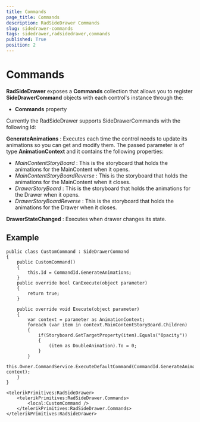 ```yaml
---
title: Commands
page_title: Commands
description: RadSideDrawer Commands
slug: sidedrawer-commands
tags: sidedrawer,radsidedrawer,commands
published: True
position: 2
---
```


# Commands

**RadSideDrawer** exposes a **Commands** collection that allows you to register **SideDrawerCommand** objects with each control's instance through the:

* **Commands** property

Currently the RadSideDrawer supports SideDrawerCommands with the following Id: 

**GenerateAnimations** : Executes each time the control needs to update its animations so you can get and modify them. The passed parameter is of type **AnimationContext** and it contains the following properties:

- *MainContentStoryBoard* : This is the storyboard that holds the animations for the MainContent when it opens.
- *MainContentStoryBoardReverse* : This is the storyboard that holds the animations for the MainContent when it closes.
- *DrawerStoryBoard* : This is the storyboard that holds the animations for the Drawer when it opens.
- *DrawerStoryBoardReverse* : This is the storyboard that holds the animations for the Drawer when it closes.

**DrawerStateChanged** : Executes when drawer changes its state.

## Example

    public class CustomCommand : SideDrawerCommand
    {
        public CustomCommand()
        {
            this.Id = CommandId.GenerateAnimations;
        }
        public override bool CanExecute(object parameter)
        {
            return true;
        }

        public override void Execute(object parameter)
        {
            var context = parameter as AnimationContext;
            foreach (var item in context.MainContentStoryBoard.Children)
            {
                if(Storyboard.GetTargetProperty(item).Equals("Opacity"))
                {
                    (item as DoubleAnimation).To = 0;
                }
            }
            this.Owner.CommandService.ExecuteDefaultCommand(CommandId.GenerateAnimations, context);
        }
    }
 
    <telerikPrimitives:RadSideDrawer>
        <telerikPrimitives:RadSideDrawer.Commands>
            <local:CustomCommand />
        </telerikPrimitives:RadSideDrawer.Commands>
    </telerikPrimitives:RadSideDrawer>